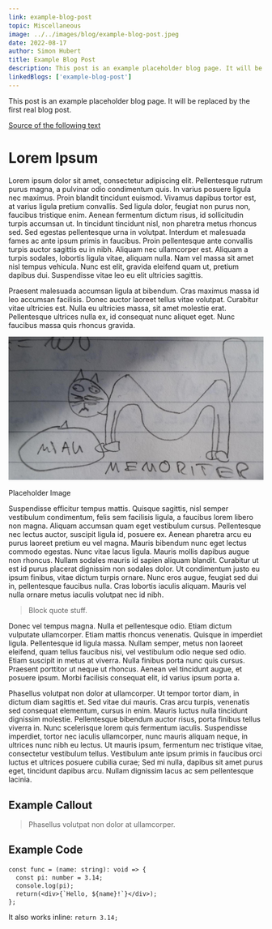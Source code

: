 ```yaml
---
link: example-blog-post
topic: Miscellaneous
image: ../../images/blog/example-blog-post.jpeg
date: 2022-08-17
author: Simon Hubert
title: Example Blog Post
description: This post is an example placeholder blog page. It will be replaced by the first real blog post.
linkedBlogs: ['example-blog-post']
---
```


This post is an example placeholder blog page. It will be replaced by the first real blog post.

[Source of the following text]('https://www.lipsum.com/feed/html)
            
# Lorem Ipsum

Lorem ipsum dolor sit amet, consectetur adipiscing elit. Pellentesque rutrum purus magna, a pulvinar odio condimentum quis. In varius posuere ligula nec maximus. Proin blandit tincidunt euismod. Vivamus dapibus tortor est, at varius ligula pretium convallis. Sed ligula dolor, feugiat non purus non, faucibus tristique enim. Aenean fermentum dictum risus, id sollicitudin turpis accumsan ut. In tincidunt tincidunt nisl, non pharetra metus rhoncus sed. Sed egestas pellentesque urna in volutpat. Interdum et malesuada fames ac ante ipsum primis in faucibus. Proin pellentesque ante convallis turpis auctor sagittis eu in nibh. Aliquam nec ullamcorper est. Aliquam a turpis sodales, lobortis ligula vitae, aliquam nulla. Nam vel massa sit amet nisl tempus vehicula. Nunc est elit, gravida eleifend quam ut, pretium dapibus dui. Suspendisse vitae leo eu elit ultricies sagittis.

Praesent malesuada accumsan ligula at bibendum. Cras maximus massa id leo accumsan facilisis. Donec auctor laoreet tellus vitae volutpat. Curabitur vitae ultricies est. Nulla eu ultricies massa, sit amet molestie erat. Pellentesque ultrices nulla ex, id consequat nunc aliquet eget. Nunc faucibus massa quis rhoncus gravida.

![placeholder](../../images/blog/example-blog-post/example-blog-post.jpeg)
<figcaption>Placeholder Image</figcaption>

Suspendisse efficitur tempus mattis. Quisque sagittis, nisl semper vestibulum condimentum, felis sem facilisis ligula, a faucibus lorem libero non magna. Aliquam accumsan quam eget vestibulum cursus. Pellentesque nec lectus auctor, suscipit ligula id, posuere ex. Aenean pharetra arcu eu purus laoreet pretium eu vel magna. Mauris bibendum nunc eget lectus commodo egestas. Nunc vitae lacus ligula. Mauris mollis dapibus augue non rhoncus. Nullam sodales mauris id sapien aliquam blandit. Curabitur ut est id purus placerat dignissim non sodales dolor. Ut condimentum justo eu ipsum finibus, vitae dictum turpis ornare. Nunc eros augue, feugiat sed dui in, pellentesque faucibus nulla. Cras lobortis iaculis aliquam. Mauris vel nulla ornare metus iaculis volutpat nec id nibh.

> Block quote stuff.

Donec vel tempus magna. Nulla et pellentesque odio. Etiam dictum vulputate ullamcorper. Etiam mattis rhoncus venenatis. Quisque in imperdiet ligula. Pellentesque id ligula massa. Nullam semper, metus non laoreet eleifend, quam tellus faucibus nisi, vel vestibulum odio neque sed odio. Etiam suscipit in metus at viverra. Nulla finibus porta nunc quis cursus. Praesent porttitor ut neque ut rhoncus. Aenean vel tincidunt augue, et posuere ipsum. Morbi facilisis consequat elit, id varius ipsum porta a.

Phasellus volutpat non dolor at ullamcorper. Ut tempor tortor diam, in dictum diam sagittis et. Sed vitae dui mauris. Cras arcu turpis, venenatis sed consequat elementum, cursus in enim. Mauris luctus nulla tincidunt dignissim molestie. Pellentesque bibendum auctor risus, porta finibus tellus viverra in. Nunc scelerisque lorem quis fermentum iaculis. Suspendisse imperdiet, tortor nec iaculis ullamcorper, nunc mauris aliquam neque, in ultrices nunc nibh eu lectus. Ut mauris ipsum, fermentum nec tristique vitae, consectetur vestibulum tellus. Vestibulum ante ipsum primis in faucibus orci luctus et ultrices posuere cubilia curae; Sed mi nulla, dapibus sit amet purus eget, tincidunt dapibus arcu. Nullam dignissim lacus ac sem pellentesque lacinia.

## Example Callout

<blockquote class='callout'>
Phasellus volutpat non dolor at ullamcorper.
</blockquote>

## Example Code
```tsx
const func = (name: string): void => {
  const pi: number = 3.14;
  console.log(pi);
  return(<div>{`Hello, ${name}!`}</div>);
};
```

It also works inline: `return 3.14;`